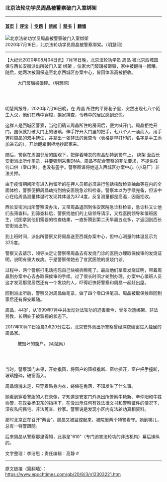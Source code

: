 ### 北京法轮功学员周晶被警察破门入室绑架

---

#### [首页](../../../..?n12303221) &nbsp;|&nbsp; [评论](../../../../../epoch-comment?n12303221) &nbsp;|&nbsp; [专题](../../../../../epoch-special?n12303221) &nbsp;|&nbsp; [禁闻](../../../../../epoch-news?n12303221) &nbsp;|&nbsp; [禁书](../../../../../books?n12303221) &nbsp;|&nbsp; [翻墙](https://github.com/gfw-breaker/nogfw/blob/master/README.md?n12303221)


<div><img alt="北京法轮功学员周晶被警察破门入室绑架" class="attachment-djy_600_400 size-djy_600_400 wp-post-image" src="https://i.epochtimes.com/assets/uploads/2020/08/2020-8-2-i084744_01_1-600x400.jpg"/>
<div class="caption">
 2020年7月16日，北京法轮功学员周晶被警察绑架。（明慧网）
</div></div><hr/><div class="post_content" id="artbody" itemprop="articleBody">
 <!-- article content begin -->
 <p>
  【大纪元2020年08月04日讯】7月16日晚，北京法轮功学员
  <ok href="https://www.epochtimes.com/gb/tag/%E5%91%A8%E6%99%B6.html">
   周晶
  </ok>
  被北京西城国保与西长安街派出所破门入室
  <ok href="https://www.epochtimes.com/gb/tag/%E7%BB%91%E6%9E%B6.html">
   绑架
  </ok>
  ，住家大门玻璃被砸毁，家中被翻得一团糟。随后，她两次被国保送至北京西城区办案中心，皆因体温高被拒收。
 </p>
 <figure aria-describedby="caption-attachment-12303229" class="wp-caption aligncenter" id="attachment_12303229" style="width: 189px">
  <ok href="https://i.epochtimes.com/assets/uploads/2020/08/2020-8-2-i084744_02.jpg" target="_blank">
   <img alt="" class="wp-image-12303229" src="https://i.epochtimes.com/assets/uploads/2020/08/2020-8-2-i084744_02-600x800.jpg"/>
  </ok>
  <br/><figcaption class="wp-caption-text" id="caption-attachment-12303229">
   大门玻璃被砸碎。（明慧网）
  </figcaption><br/>
 </figure><br/>
 <p>
  明慧网报导，2020年7月16日晚，在
  <ok href="https://www.epochtimes.com/gb/tag/%E5%91%A8%E6%99%B6.html">
   周晶
  </ok>
  所住的平房巷子里，突然出现七八个陌生大汉，他们在巷中穿梭，挨家排查，令巷中的居民感到恐慌。
 </p>
 <p>
  这群人是西城区警察，当他们确认周晶所住的房间后，便大喊开门。周晶拒绝开门，国保就打破大门上的玻璃，伸手拧开大门里的把手。七八个人一涌而入，用手铐将周晶的双手铐住，并拿出一张非法的蒐查令（表格是早打印的，名字是手工添加进去的），开始翻箱倒柜地抄起家来。
 </p>
 <p>
  随后，警察在周围邻居的围观下，把穿着睡衣的周晶劫持到警车上，
  <ok href="https://www.epochtimes.com/gb/tag/%E7%BB%91%E6%9E%B6.html">
   绑架
  </ok>
  至西长安街派出所作笔录，并要强制采集DNA。周晶不配合警察的非法要求，不提供任何口供（零口供），也没有签字。警察图谋将她送入西城区办案中心（小马厂）非法关押。
 </p>
 <p>
  由于疫情期间所有进入拘留所的在押人员都必须进行包括核酸检查抽血等在内的全面体检，警察便把周晶劫持到佑安医院急诊科检查。警察本以为手续完备，但该中心在给周晶测量体温时发现其体温为37.4度，反复测量都是高温，因而拒收。
 </p>
 <p>
  西长安街派出所警察没办法，又带周晶返回到佑安医院急诊科检查，急诊科又让他们去筛查科。到筛查科后，警察找他们的上级领导请示，又找医院领导和值班医生，试图拿到他们需要的检查结果，一直折腾到第二天早晨五点多，才返回到西长安街派出所。
 </p>
 <p>
  到上班时间，派出所警察又将周晶送至西城办案中心，但中心测量的体温显示为37.5度。
 </p>
 <p>
  警察又去请示，领导决定让警察带周晶去有发烧门诊的医院办理取保候审的发烧证明，说明有重大疾病。于是警察带她去了宣武医院的发烧门诊。
 </p>
 <p>
  过程中，两个警察打电话抱怨自己快被折腾死了。最后他们拿着发烧证明，带着周晶到办案中心去办取保候审的手续。过了很长时间才轮到办理，办案中心值班人员这才发现那里居然还有一个发烧的人，吓得赶快将警察和周晶一起赶出屋。
 </p>
 <p>
  回到派出所后，警察又对周晶做笔录，做了四个零口供笔录。周晶被取保候审回到家后还有保安跟随。
 </p>
 <p>
  周晶，44岁，从1999年7月中共发动对法轮功的迫害至今，曾多次遭绑架、非法劳教，长期处于被监视的状态下。
 </p>
 <p>
  2017年10月11日凌晨3点20分左右，北京安外派出所警察曾经深夜破窗进入独居的周晶家。
 </p>
 <figure aria-describedby="caption-attachment-12303290" class="wp-caption aligncenter" id="attachment_12303290" style="width: 233px">
  <ok href="https://i.epochtimes.com/assets/uploads/2020/08/2018-3-10-194747-0.jpg" target="_blank">
   <img alt="" class="wp-image-12303290" src="https://i.epochtimes.com/assets/uploads/2020/08/2018-3-10-194747-0-600x800.jpg"/>
  </ok>
  <br/><figcaption class="wp-caption-text" id="caption-attachment-12303290">
   被毁坏的窗户。（明慧网）
  </figcaption><br/>
 </figure><br/>
 <p>
  当时，警察溜门未果，开始撬窗，将窗户的窗框撬断、窗纱撕开，窗户把手撞断，玻璃撞碎，破窗而入。
 </p>
 <p>
  周晶惊魂未定，只穿着贴身内衣，蜷缩在角落，不知发生了什么事。
 </p>
 <p>
  她看到穿着警服的人在录像，才知道是安定门外派出所警察牛艳新、辛仲阳和牛姓协警，在政委杨卫东的指挥下，在没出示任何有效法律文书和警察证件的情况下，深夜私闯民宅、非法蒐查、抄家。警察说是发现小区内有法轮功真相资料。
 </p>
 <p>
  那时北京正在召开“两会”，周晶又被监控起来，被院里两个特警看守。她到哪儿，总有一特警跟随。
 </p>
 <p>
  后来周晶从警察那里得知，此事是“610”（专门迫害法轮功的非法机构）幕后操纵的。
 </p>
 <p>
  文字整理：李洁思；责任编辑：高静 #
 </p>
 <!-- article content end -->
 <div id="below_article_ad">
 </div>
</div>


---

原文链接（需翻墙）：https://www.epochtimes.com/gb/20/8/3/n12303221.htm